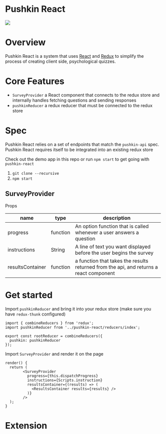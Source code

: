 # Pushkin React

![](http://i.imgur.com/ncRJMJ5.png)



# Overview

Pushkin React is a system that uses [React](https://facebook.github.io/react/) and [Redux](http://redux.js.org/) to simplify the process of creating client side, psychological quizzes.

# Core Features
- `SurveyProvider` a React component that connects to the redux store and internally handles fetching questions and sending responses
- `pushkinReducer` a redux reducer that must be connected to the redux store


# Spec

Pushkin React relies on a set of endpoints that match the `pushkin-api` spec.
Pushkin React requires itself to be integrated into an existing redux store

Check out the demo app in this repo or run `npm start` to get going with `pushkin-react` 

1. `git clone --recursive`
2. `npm start`


## SurveyProvider

Props


| name             | type     | description                                                                            |
| ---------------- | -------- | -------------------------------------------------------------------------------------- |
| progress         | function | An option function that is called whenever a user answers a question                   |
| instructions     | String   | A line of text you want displayed before the user begins the survey                    |
| resultsContainer | function | a function that takes the results returned from the api, and returns a react component |



# Get started

Import `pushkinReducer`  and bring it into your redux store
(make sure you have `redux-thunk` configured)


    import { combineReducers } from 'redux';
    import pushkinReducer from '../pushkin-react/reducers/index';
    
    export const rootReducer = combineReducers({
      pushkin: pushkinReducer
    });

Import `SurveyProvider` and render it on the page

    render() {
      return (
            <SurveyProvider 
              progress={this.dispatchProgress}
              instructions={Scripts.instruction}
              resultsContainer={(results) => (
                <ResultsContainer results={results} />
              )}
            />
      );
    }



# Extension


